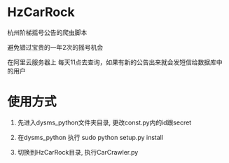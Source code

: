 # HzCarRock

杭州阶梯摇号公告的爬虫脚本  

避免错过宝贵的一年2次的摇号机会  

在阿里云服务器上 每天11点去查询，如果有新的公告出来就会发短信给数据库中的用户 

# 使用方式

1. 先进入dysms_python文件夹目录, 更改const.py内的id跟secret

2. 在dysms_python 执行 sudo python setup.py install

3. 切换到HzCarRock目录, 执行CarCrawler.py
